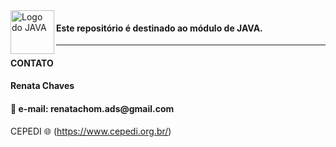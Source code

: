<img src="https://brandslogos.com/wp-content/uploads/images/java-logo-1.png" alt="Logo do JAVA" width="70" height="70" align="left"> 


#### Este repositório é destinado ao módulo de JAVA.


<hr>
<h4>CONTATO</h4>

<h4> Renata Chaves</h4>
<h4>📧 e-mail: renatachom.ads@gmail.com</h4>

CEPEDI 🌐 (https://www.cepedi.org.br/)
